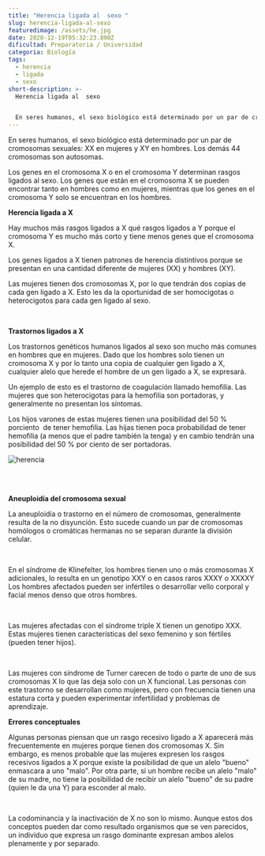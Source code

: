 ```yaml
---
title: "Herencia ligada al  sexo "
slug: herencia-ligada-al-sexo
featuredimage: /assets/he.jpg
date: 2020-12-19T05:32:23.890Z
dificultad: Preparatoria / Universidad
categoria: Biología
tags:
  - herencia
  - ligada
  - sexo
short-description: >-
  Herencia ligada al  sexo 


  En seres humanos, el sexo biológico está determinado por un par de cromosomas sexuales: XX en mujeres y XY en hombres. Los demás 44 cromosomas son autosomas.
---
```

En seres humanos, el sexo biológico está determinado por un par de cromosomas sexuales: XX en mujeres y XY en hombres. Los demás 44 cromosomas son autosomas.

Los genes en el cromosoma X o en el cromosoma Y determinan rasgos ligados al sexo. Los genes que están en el cromosoma X se pueden encontrar tanto en hombres como en mujeres, mientras que los genes en el cromosoma Y solo se encuentran en los hombres.



**Herencia ligada a X**

Hay muchos más rasgos ligados a X qué rasgos ligados a Y porque el cromosoma Y es mucho más corto y tiene menos genes que el cromosoma X.

Los genes ligados a X tienen patrones de herencia distintivos porque se presentan en una cantidad diferente de mujeres (XX) y hombres (XY).

Las mujeres tienen dos cromosomas X, por lo que tendrán dos copias de cada gen ligado a X. Esto les da la oportunidad de ser homocigotas o heterocigotos para cada gen ligado al sexo.

</br>

**Trastornos ligados a X**

Los trastornos genéticos humanos ligados al sexo son mucho más comunes en hombres que en mujeres. Dado que los hombres solo tienen un cromosoma X y por lo tanto una copia de cualquier gen ligado a X, cualquier alelo que herede el hombre de un gen ligado a X, se expresará.

Un ejemplo de esto es el trastorno de coagulación llamado hemofilia. Las mujeres que son heterocigotas para la hemofilia son portadoras, y generalmente no presentan los síntomas.

Los hijos varones de estas mujeres tienen una posibilidad del 50 % porciento  de tener hemofilia. Las hijas tienen poca probabilidad de tener hemofilia (a menos que el padre también la tenga) y en cambio tendrán una posibilidad del 50 % por ciento de ser portadoras.

![herencia](/assets/lg.png "herencia")

</br></br>

**Aneuploidía del cromosoma sexual**

La aneuploidía o trastorno en el número de cromosomas, generalmente resulta de la no disyunción. Esto sucede cuando un par de cromosomas homólogos o cromáticas hermanas no se separan durante la división celular.

</br>

En el síndrome de Klinefelter, los hombres tienen uno o más cromosomas X adicionales, lo resulta en un genotipo XXY o en casos raros XXXY o XXXXY Los hombres afectados pueden ser infértiles o desarrollar vello corporal y facial menos denso que otros hombres.

</br>

Las mujeres afectadas con el síndrome triple X tienen un genotipo XXX. Estas mujeres tienen características del sexo femenino y son fértiles (pueden tener hijos).

</br>

Las mujeres con síndrome de Turner carecen de todo o parte de uno de sus cromosomas X lo que las deja solo con un X funcional. Las personas con este trastorno se desarrollan como mujeres, pero con frecuencia tienen una estatura corta y pueden experimentar infertilidad y problemas de aprendizaje.



**Errores conceptuales** 

Algunas personas piensan que un rasgo recesivo ligado a X aparecerá más frecuentemente en mujeres porque tienen dos cromosomas X. Sin embargo, es menos probable que las mujeres expresen los rasgos recesivos ligados a X porque existe la posibilidad de que un alelo "bueno" enmascara a uno "malo". Por otra parte, si un hombre recibe un alelo "malo" de su madre, no tiene la posibilidad de recibir un alelo "bueno" de su padre (quien le da una Y) para esconder al malo.

</br>

La codominancia y la inactivación de X no son lo mismo. Aunque estos dos conceptos pueden dar como resultado organismos que se ven parecidos, un individuo que expresa un rasgo dominante expresan ambos alelos plenamente y por separado.